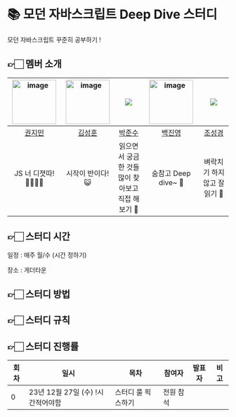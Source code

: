 # 📚 모던 자바스크립트 Deep Dive 스터디
모던 자바스크립트 꾸준히 공부하기 !

## 👉🏻 멤버 소개




|   <img width="100"  alt="image" src="https://github.com/mingzzi96/js-deep-dive-study/assets/134386378/966a5ea2-7d46-4533-ba10-a310ca15c6cb"> | <img width="100" alt="image" src="https://github.com/mingzzi96/js-deep-dive-study/assets/134386378/6615e4f1-9d1e-4f83-866c-9ea9f06d8a2f">  | ![](https://github.com/Tolluset.png?size=100) | <img width="100"  alt="image" src="https://github.com/mingzzi96/js-deep-dive-study/assets/134386378/869efe30-12b0-48cc-a726-e2b0a7bfbec9"> | ![](https://github.com/Tolluset.png?size=100) |
|:------------------------------------------------:|:--------------------------------------------:|:---------------------------------------------:|:--------------------------------------------:|:--------------------------------------------:|
|         [권지민](https://github.com/mingzzi96)         |       [김성훈](https://github.com/huniiiiii)       |      [박준수](https://github.com/Tolluset)       |      [백진영](https://github.com/jinyoung1018)       |      [조성경](https://github.com/sjoleee)       |
|      JS 너 디졋따!👊🏼👊🏼    |             시작이 반이다! 😺             |      읽으면서 궁금한 것들<br />많이 찾아보고 직접 해보기 🧐       |              숨참고 Deep dive~ 🌊               |              벼락치기 하지않고 잘 읽기 📖               |

## 👉🏻 스터디 시간
일정 : 매주 월/수 (시간 정하기)

장소 : 게더타운

## 👉🏻 스터디 방법

## 👉🏻 스터디 규칙

## 👉🏻 스터디 진행률
| 회차 | 일시                | 목차                | 참여자               | 발표자           | 비고                       |
| ---- |-------------------|-------------------|-------------------|---------------|--------------------------|
| 0    | 23년 12월 27일 (수) !시간적어야함  | 스터디 룰 픽스하기          | 전원 참석       |               ||

